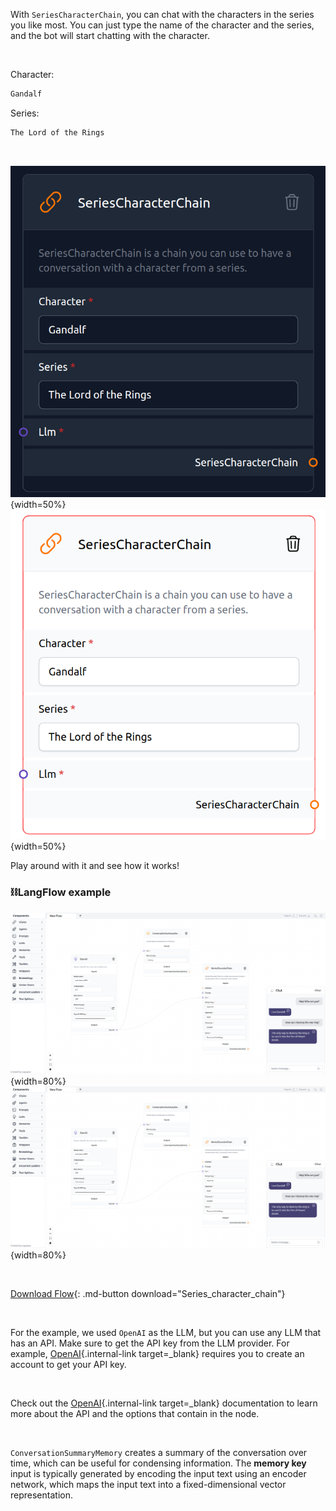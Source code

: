 With `SeriesCharacterChain`, you can chat with the characters in the series you like most. You can just type the name of the character and the series, and the bot will start chatting with the character.

<br>

Character:

```txt
Gandalf
```

Series:

```txt
The Lord of the Rings
```

<br>

![Description](img/single_node/series_cha_chain2.png#only-dark){width=50%}
![Description](img/single_node/series_cha_chain.png#only-light){width=50%}

Play around with it and see how it works!

### ⛓️LangFlow example

![Description](img/series-character-chain.png#only-dark){width=80%}
![Description](img/series-character-chain.png#only-light){width=80%}

<br>

[Download Flow](data/Series_character_chain.json){: .md-button download="Series_character_chain"}

<br>

For the example, we used `OpenAI` as the LLM, but you can use any LLM that has an API. Make sure to get the API key from the LLM provider. For example, [OpenAI](https://platform.openai.com/){.internal-link target=\_blank} requires you to create an account to get your API key.

<br>

Check out the [OpenAI](https://platform.openai.com/docs/introduction/overview){.internal-link target=\_blank} documentation to learn more about the API and the options that contain in the node.

<br>

`ConversationSummaryMemory` creates a summary of the conversation over time, which can be useful for condensing information. The **memory key** input is typically generated by encoding the input text using an encoder network, which maps the input text into a fixed-dimensional vector representation.
